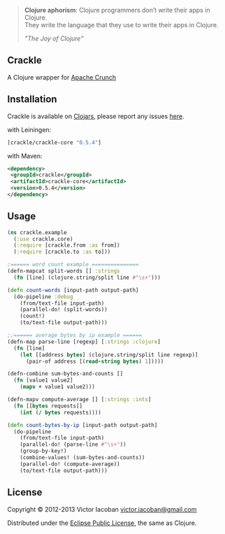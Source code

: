 > **Clojure aphorism**:
> Clojure programmers don’t write their apps in Clojure.  
> They write the language that they use to write their apps in Clojure.  
>
>  _"The Joy of Clojure"_

## Crackle

A Clojure wrapper for [Apache Crunch](http://incubator.apache.org/crunch/)

## Installation

Crackle is available on [Clojars](https://clojars.org/), please report any issues [here](https://github.com/viacoban/crackle/issues).

with Leiningen:

```clj
[crackle/crackle-core "0.5.4"]
```

with Maven:

```xml
<dependency>
 <groupId>crackle</groupId>
 <artifactId>crackle-core</artifactId>
 <version>0.5.4</version>
</dependency>
```

## Usage

```clj
(ns crackle.example
  (:use crackle.core)
  (:require [crackle.from :as from])
  (:require [crackle.to :as to]))

;====== word count example ===============
(defn-mapcat split-words [] :strings
  (fn [line] (clojure.string/split line #"\s+")))

(defn count-words [input-path output-path]
  (do-pipeline :debug
    (from/text-file input-path)
    (parallel-do! (split-words))
    (count!)
    (to/text-file output-path)))

;;====== average bytes by ip example ======
(defn-map parse-line [regexp] [:strings :clojure]
  (fn [line]
    (let [[address bytes] (clojure.string/split line regexp)]
      (pair-of address [(read-string bytes) 1]))))

(defn-combine sum-bytes-and-counts []
  (fn [value1 value2]
    (mapv + value1 value2)))

(defn-mapv compute-average [] [:strings :ints]
  (fn [[bytes requests]]
    (int (/ bytes requests))))

(defn count-bytes-by-ip [input-path output-path]
  (do-pipeline
    (from/text-file input-path)
    (parallel-do! (parse-line #"\s+"))
    (group-by-key!)
    (combine-values! (sum-bytes-and-counts))
    (parallel-do! (compute-average))
    (to/text-file output-path)))

```

## License

Copyright © 2012-2013 Victor Iacoban <victor.iacoban@gmail.com>

Distributed under the [Eclipse Public License](http://www.eclipse.org/legal/epl-v10.html), the same as Clojure.
